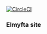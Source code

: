 [![CircleCI](https://circleci.com/gh/buurzx/elmyfta.svg?style=svg)](https://circleci.com/gh/buurzx/elmyfta)
### Elmyfta site
